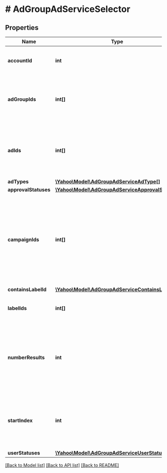 # # AdGroupAdServiceSelector

## Properties

Name | Type | Description | Notes
------------ | ------------- | ------------- | -------------
**accountId** | **int** | &lt;div lang&#x3D;\&quot;ja\&quot;&gt;検索条件：アカウントID&lt;/div&gt;&lt;div lang&#x3D;\&quot;en\&quot;&gt;Search condition: Account ID.&lt;/div&gt; | 
**adGroupIds** | **int[]** | &lt;div lang&#x3D;\&quot;ja\&quot;&gt;検索条件：広告グループID&lt;/div&gt;&lt;div lang&#x3D;\&quot;en\&quot;&gt;Search condition: Ad group ID.&lt;br&gt;Ads returned will be from adgroups whose ids are included in this list.&lt;/div&gt; | [optional] 
**adIds** | **int[]** | &lt;div lang&#x3D;\&quot;ja\&quot;&gt;検索条件：広告ID&lt;/div&gt;&lt;div lang&#x3D;\&quot;en\&quot;&gt;Search condition: Ad ID.&lt;br&gt;Ads will return from ads whose ids are included in this list.&lt;br&gt;If you omit adIds field, it will return all adIds under the adGroup.&lt;/div&gt; | [optional] 
**adTypes** | [**\Yahoo\Model\AdGroupAdServiceAdType[]**](AdGroupAdServiceAdType.md) |  | [optional] 
**approvalStatuses** | [**\Yahoo\Model\AdGroupAdServiceApprovalStatus[]**](AdGroupAdServiceApprovalStatus.md) |  | [optional] 
**campaignIds** | **int[]** | &lt;div lang&#x3D;\&quot;ja\&quot;&gt;検索条件：キャンペーンID&lt;/div&gt;&lt;div lang&#x3D;\&quot;en\&quot;&gt;Search condition: Campaign ID.&lt;br&gt;Ads returned will be from campaigns whose ids are included in this list.&lt;br&gt;An empty list means there are no campaign restrictions when selecting AdGroupAds.&lt;br&gt;* This field must contain distinct elements.&lt;br&gt;* This field cannot contain null elements.&lt;/div&gt; | [optional] 
**containsLabelId** | [**\Yahoo\Model\AdGroupAdServiceContainsLabelId**](AdGroupAdServiceContainsLabelId.md) |  | [optional] 
**labelIds** | **int[]** | &lt;div lang&#x3D;\&quot;ja\&quot;&gt;検索条件：ラベルID&lt;/div&gt;&lt;div lang&#x3D;\&quot;en\&quot;&gt;Search condition: Label ID&lt;/div&gt; | [optional] 
**numberResults** | **int** | &lt;div lang&#x3D;\&quot;ja\&quot;&gt;ページの最大件数です。このフィールドは、1以上を指定する必要があります。&lt;/div&gt;&lt;div lang&#x3D;\&quot;en\&quot;&gt;Maximum number of results to return in this page. This field must be greater than or equal to 1. Also see Entity Limits per operation.&lt;/div&gt; | [optional] [default to 500]
**startIndex** | **int** | &lt;div lang&#x3D;\&quot;ja\&quot;&gt;ページの先頭のインデックスです。このフィールドは、1以上を指定する必要があります。&lt;/div&gt;&lt;div lang&#x3D;\&quot;en\&quot;&gt;Index of the first result to return in this page. This field must be greater than or equal to 1.&lt;/div&gt; | [optional] [default to 1]
**userStatuses** | [**\Yahoo\Model\AdGroupAdServiceUserStatus[]**](AdGroupAdServiceUserStatus.md) |  | [optional] 

[[Back to Model list]](../../README.md#documentation-for-models) [[Back to API list]](../../README.md#documentation-for-api-endpoints) [[Back to README]](../../README.md)



